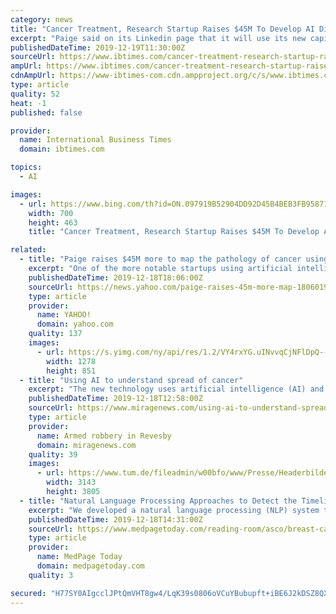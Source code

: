 ```yaml
---
category: news
title: "Cancer Treatment, Research Startup Raises $45M To Develop AI Diagnostic Products"
excerpt: "Paige said on its Linkedin page that it will use its new capital to drive FDA and CE clearances for the products it is looking to bring to the market, which comes in a timely fashion since the company was the first to get FDA breakthrough designation for using AI in oncology pathology. The company also received a CE mark shortly after."
publishedDateTime: 2019-12-19T11:30:00Z
sourceUrl: https://www.ibtimes.com/cancer-treatment-research-startup-raises-45m-develop-ai-diagnostic-products-2888594
ampUrl: https://www.ibtimes.com/cancer-treatment-research-startup-raises-45m-develop-ai-diagnostic-products-2888594?amp=1
cdnAmpUrl: https://www-ibtimes-com.cdn.ampproject.org/c/s/www.ibtimes.com/cancer-treatment-research-startup-raises-45m-develop-ai-diagnostic-products-2888594?amp=1
type: article
quality: 52
heat: -1
published: false

provider:
  name: International Business Times
  domain: ibtimes.com

topics:
  - AI

images:
  - url: https://www.bing.com/th?id=ON.097919B52904DD92D45B4BEB3FB95871
    width: 700
    height: 463
    title: "Cancer Treatment, Research Startup Raises $45M To Develop AI Diagnostic Products"

related:
  - title: "Paige raises $45M more to map the pathology of cancer using AI"
    excerpt: "One of the more notable startups using artificial intelligence ... and inch closer to commercialising its work. Paige-- which applies AI-based methods such as machine learning to better map the pathology of cancer, an essential component of understanding ..."
    publishedDateTime: 2019-12-18T18:06:00Z
    sourceUrl: https://news.yahoo.com/paige-raises-45m-more-map-180601977.html
    type: article
    provider:
      name: YAHOO!
      domain: yahoo.com
    quality: 137
    images:
      - url: https://s.yimg.com/ny/api/res/1.2/VY4rxYG.uINvvqCjNFlDpQ--/YXBwaWQ9aGlnaGxhbmRlcjt3PTEyODA7aD04NTEuMg--/https://s.yimg.com/uu/api/res/1.2/VjvZwXqPR0RWb6eR0HrBYw--~B/aD0xNzMwO3c9MjYwMDtzbT0xO2FwcGlkPXl0YWNoeW9u/https://media.zenfs.com/en/techcrunch_350/b90680a4ca8e41634221b3433d82e022
        width: 1278
        height: 851
  - title: "Using AI to understand spread of cancer"
    excerpt: "The new technology uses artificial intelligence (AI) and even finds single disseminated ... which is a prerequisite for effective therapy. The vDISCO method, developed by a team led by Dr. Ali Ertürk, Director of the Institute for Tissue Engineering ..."
    publishedDateTime: 2019-12-18T12:58:00Z
    sourceUrl: https://www.miragenews.com/using-ai-to-understand-spread-of-cancer/
    type: article
    provider:
      name: Armed robbery in Revesby
      domain: miragenews.com
    quality: 39
    images:
      - url: https://www.tum.de/fileadmin/w00bfo/www/Presse/Headerbilder/191218_Ertu__rk_Cell_DeepMACT.jpg
        width: 3143
        height: 3805
  - title: "Natural Language Processing Approaches to Detect the Timeline of Metastatic Recurrence of Breast Cancer"
    excerpt: "We developed a natural language processing (NLP) system to identify patient-specific timelines of metastatic breast cancer recurrence. Patients and Methods We used the OncoSHARE database, which includes merged data from the California Cancer Registry and EMRs of 8,956 women diagnosed with breast cancer in 2000 to 2018. We curated a ..."
    publishedDateTime: 2019-12-18T14:31:00Z
    sourceUrl: https://www.medpagetoday.com/reading-room/asco/breast-cancer/83936
    type: article
    provider:
      name: MedPage Today
      domain: medpagetoday.com
    quality: 3

secured: "H77SY0AIgcclJPtQmVHT8gw4/LqK39s0806oVCuYBubupft+iBE6J2kDSZ8QXk20GMEe0lqh00pds1rQyNyb/XRiGRDH+U/UuLO65TQf16WoLwNjS80cJ3vHhhLkdTJcRVRFHkNNpk3Xltw8avD514PiA6XRo1vIPe0jJgEvjlGzi4Zb+Fqm8FHvRsrH4oyRiVT1YOuAEc4cmMd1azgo+zdgjOYNn/KCxqb2Y4ZI4CypQHEfc3WiTVvKV6hQfFklEz9RHhxk52Ut5/xXK1JqSA==;7D7TJ1n+0fhjtf/nWJ7sjQ=="
---
```



